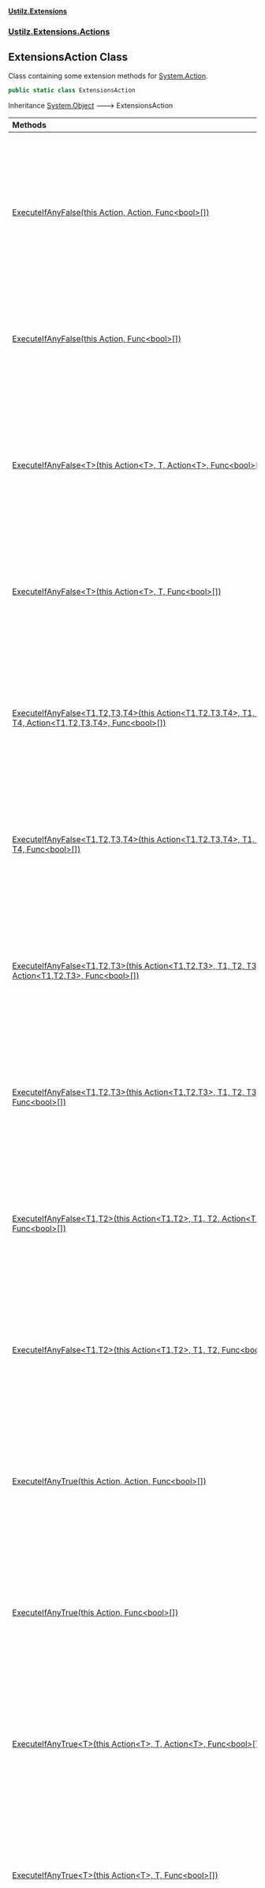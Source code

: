 #### [Ustilz.Extensions](index.md 'index')
### [Ustilz.Extensions.Actions](Ustilz.Extensions.Actions.md 'Ustilz.Extensions.Actions')

## ExtensionsAction Class

Class containing some extension methods for [System.Action](https://docs.microsoft.com/en-us/dotnet/api/System.Action 'System.Action').

```csharp
public static class ExtensionsAction
```

Inheritance [System.Object](https://docs.microsoft.com/en-us/dotnet/api/System.Object 'System.Object') &#129106; ExtensionsAction

| Methods | |
| :--- | :--- |
| [ExecuteIfAnyFalse(this Action, Action, Func&lt;bool&gt;[])](Ustilz.Extensions.Actions.ExtensionsAction.ExecuteIfAnyFalse(thisSystem.Action,System.Action,System.Func_bool_[]).md 'Ustilz.Extensions.Actions.ExtensionsAction.ExecuteIfAnyFalse(this System.Action, System.Action, System.Func<bool>[])') | Executes the specified action if one of the given Boolean values is false, otherwise it executes the specified true action, if one is specified. |
| [ExecuteIfAnyFalse(this Action, Func&lt;bool&gt;[])](Ustilz.Extensions.Actions.ExtensionsAction.ExecuteIfAnyFalse(thisSystem.Action,System.Func_bool_[]).md 'Ustilz.Extensions.Actions.ExtensionsAction.ExecuteIfAnyFalse(this System.Action, System.Func<bool>[])') | Executes the specified action if one of the given Boolean values is false. |
| [ExecuteIfAnyFalse&lt;T&gt;(this Action&lt;T&gt;, T, Action&lt;T&gt;, Func&lt;bool&gt;[])](Ustilz.Extensions.Actions.ExtensionsAction.ExecuteIfAnyFalse_T_(thisSystem.Action_T_,T,System.Action_T_,System.Func_bool_[]).md 'Ustilz.Extensions.Actions.ExtensionsAction.ExecuteIfAnyFalse<T>(this System.Action<T>, T, System.Action<T>, System.Func<bool>[])') | Executes the specified action if one of the given Boolean values is false, otherwise it executes the specified true action, if one is specified. |
| [ExecuteIfAnyFalse&lt;T&gt;(this Action&lt;T&gt;, T, Func&lt;bool&gt;[])](Ustilz.Extensions.Actions.ExtensionsAction.ExecuteIfAnyFalse_T_(thisSystem.Action_T_,T,System.Func_bool_[]).md 'Ustilz.Extensions.Actions.ExtensionsAction.ExecuteIfAnyFalse<T>(this System.Action<T>, T, System.Func<bool>[])') | Executes the specified action if one of the given Boolean values is false. |
| [ExecuteIfAnyFalse&lt;T1,T2,T3,T4&gt;(this Action&lt;T1,T2,T3,T4&gt;, T1, T2, T3, T4, Action&lt;T1,T2,T3,T4&gt;, Func&lt;bool&gt;[])](Ustilz.Extensions.Actions.ExtensionsAction.ExecuteIfAnyFalse_T1,T2,T3,T4_(thisSystem.Action_T1,T2,T3,T4_,T1,T2,T3,T4,System.Action_T1,T2,T3,T4_,System.Func_bool_[]).md 'Ustilz.Extensions.Actions.ExtensionsAction.ExecuteIfAnyFalse<T1,T2,T3,T4>(this System.Action<T1,T2,T3,T4>, T1, T2, T3, T4, System.Action<T1,T2,T3,T4>, System.Func<bool>[])') | Executes the specified action if one of the given Boolean values is false, otherwise it executes the specified true action, if one is specified. |
| [ExecuteIfAnyFalse&lt;T1,T2,T3,T4&gt;(this Action&lt;T1,T2,T3,T4&gt;, T1, T2, T3, T4, Func&lt;bool&gt;[])](Ustilz.Extensions.Actions.ExtensionsAction.ExecuteIfAnyFalse_T1,T2,T3,T4_(thisSystem.Action_T1,T2,T3,T4_,T1,T2,T3,T4,System.Func_bool_[]).md 'Ustilz.Extensions.Actions.ExtensionsAction.ExecuteIfAnyFalse<T1,T2,T3,T4>(this System.Action<T1,T2,T3,T4>, T1, T2, T3, T4, System.Func<bool>[])') | Executes the specified action if one of the given Boolean values is false. |
| [ExecuteIfAnyFalse&lt;T1,T2,T3&gt;(this Action&lt;T1,T2,T3&gt;, T1, T2, T3, Action&lt;T1,T2,T3&gt;, Func&lt;bool&gt;[])](Ustilz.Extensions.Actions.ExtensionsAction.ExecuteIfAnyFalse_T1,T2,T3_(thisSystem.Action_T1,T2,T3_,T1,T2,T3,System.Action_T1,T2,T3_,System.Func_bool_[]).md 'Ustilz.Extensions.Actions.ExtensionsAction.ExecuteIfAnyFalse<T1,T2,T3>(this System.Action<T1,T2,T3>, T1, T2, T3, System.Action<T1,T2,T3>, System.Func<bool>[])') | Executes the specified action if one of the given Boolean values is false, otherwise it executes the specified true action, if one is specified. |
| [ExecuteIfAnyFalse&lt;T1,T2,T3&gt;(this Action&lt;T1,T2,T3&gt;, T1, T2, T3, Func&lt;bool&gt;[])](Ustilz.Extensions.Actions.ExtensionsAction.ExecuteIfAnyFalse_T1,T2,T3_(thisSystem.Action_T1,T2,T3_,T1,T2,T3,System.Func_bool_[]).md 'Ustilz.Extensions.Actions.ExtensionsAction.ExecuteIfAnyFalse<T1,T2,T3>(this System.Action<T1,T2,T3>, T1, T2, T3, System.Func<bool>[])') | Executes the specified action if one of the given Boolean values is false. |
| [ExecuteIfAnyFalse&lt;T1,T2&gt;(this Action&lt;T1,T2&gt;, T1, T2, Action&lt;T1,T2&gt;, Func&lt;bool&gt;[])](Ustilz.Extensions.Actions.ExtensionsAction.ExecuteIfAnyFalse_T1,T2_(thisSystem.Action_T1,T2_,T1,T2,System.Action_T1,T2_,System.Func_bool_[]).md 'Ustilz.Extensions.Actions.ExtensionsAction.ExecuteIfAnyFalse<T1,T2>(this System.Action<T1,T2>, T1, T2, System.Action<T1,T2>, System.Func<bool>[])') | Executes the specified action if one of the given Boolean values is false, otherwise it executes the specified true action, if one is specified. |
| [ExecuteIfAnyFalse&lt;T1,T2&gt;(this Action&lt;T1,T2&gt;, T1, T2, Func&lt;bool&gt;[])](Ustilz.Extensions.Actions.ExtensionsAction.ExecuteIfAnyFalse_T1,T2_(thisSystem.Action_T1,T2_,T1,T2,System.Func_bool_[]).md 'Ustilz.Extensions.Actions.ExtensionsAction.ExecuteIfAnyFalse<T1,T2>(this System.Action<T1,T2>, T1, T2, System.Func<bool>[])') | Executes the specified action if one of the given Boolean values is false. |
| [ExecuteIfAnyTrue(this Action, Action, Func&lt;bool&gt;[])](Ustilz.Extensions.Actions.ExtensionsAction.ExecuteIfAnyTrue(thisSystem.Action,System.Action,System.Func_bool_[]).md 'Ustilz.Extensions.Actions.ExtensionsAction.ExecuteIfAnyTrue(this System.Action, System.Action, System.Func<bool>[])') | Executes the specified action if one of the given Boolean values is true, otherwise it executes the specified false action, if one is specified. |
| [ExecuteIfAnyTrue(this Action, Func&lt;bool&gt;[])](Ustilz.Extensions.Actions.ExtensionsAction.ExecuteIfAnyTrue(thisSystem.Action,System.Func_bool_[]).md 'Ustilz.Extensions.Actions.ExtensionsAction.ExecuteIfAnyTrue(this System.Action, System.Func<bool>[])') | Executes the specified action if one of the given Boolean values is true. |
| [ExecuteIfAnyTrue&lt;T&gt;(this Action&lt;T&gt;, T, Action&lt;T&gt;, Func&lt;bool&gt;[])](Ustilz.Extensions.Actions.ExtensionsAction.ExecuteIfAnyTrue_T_(thisSystem.Action_T_,T,System.Action_T_,System.Func_bool_[]).md 'Ustilz.Extensions.Actions.ExtensionsAction.ExecuteIfAnyTrue<T>(this System.Action<T>, T, System.Action<T>, System.Func<bool>[])') | Executes the specified action if one of the given Boolean values is true, otherwise it executes the specified false action, if one is specified. |
| [ExecuteIfAnyTrue&lt;T&gt;(this Action&lt;T&gt;, T, Func&lt;bool&gt;[])](Ustilz.Extensions.Actions.ExtensionsAction.ExecuteIfAnyTrue_T_(thisSystem.Action_T_,T,System.Func_bool_[]).md 'Ustilz.Extensions.Actions.ExtensionsAction.ExecuteIfAnyTrue<T>(this System.Action<T>, T, System.Func<bool>[])') | Executes the specified action if one of the given Boolean values is true. |
| [ExecuteIfAnyTrue&lt;T1,T2,T3,T4&gt;(this Action&lt;T1,T2,T3,T4&gt;, T1, T2, T3, T4, Action&lt;T1,T2,T3,T4&gt;, Func&lt;bool&gt;[])](Ustilz.Extensions.Actions.ExtensionsAction.ExecuteIfAnyTrue_T1,T2,T3,T4_(thisSystem.Action_T1,T2,T3,T4_,T1,T2,T3,T4,System.Action_T1,T2,T3,T4_,System.Func_bool_[]).md 'Ustilz.Extensions.Actions.ExtensionsAction.ExecuteIfAnyTrue<T1,T2,T3,T4>(this System.Action<T1,T2,T3,T4>, T1, T2, T3, T4, System.Action<T1,T2,T3,T4>, System.Func<bool>[])') | Executes the specified action if one of the given Boolean values is true, otherwise it executes the specified false action, if one is specified. |
| [ExecuteIfAnyTrue&lt;T1,T2,T3,T4&gt;(this Action&lt;T1,T2,T3,T4&gt;, T1, T2, T3, T4, Func&lt;bool&gt;[])](Ustilz.Extensions.Actions.ExtensionsAction.ExecuteIfAnyTrue_T1,T2,T3,T4_(thisSystem.Action_T1,T2,T3,T4_,T1,T2,T3,T4,System.Func_bool_[]).md 'Ustilz.Extensions.Actions.ExtensionsAction.ExecuteIfAnyTrue<T1,T2,T3,T4>(this System.Action<T1,T2,T3,T4>, T1, T2, T3, T4, System.Func<bool>[])') | Executes the specified action if one of the given Boolean values is true. |
| [ExecuteIfAnyTrue&lt;T1,T2,T3&gt;(this Action&lt;T1,T2,T3&gt;, T1, T2, T3, Action&lt;T1,T2,T3&gt;, Func&lt;bool&gt;[])](Ustilz.Extensions.Actions.ExtensionsAction.ExecuteIfAnyTrue_T1,T2,T3_(thisSystem.Action_T1,T2,T3_,T1,T2,T3,System.Action_T1,T2,T3_,System.Func_bool_[]).md 'Ustilz.Extensions.Actions.ExtensionsAction.ExecuteIfAnyTrue<T1,T2,T3>(this System.Action<T1,T2,T3>, T1, T2, T3, System.Action<T1,T2,T3>, System.Func<bool>[])') | Executes the specified action if one of the given Boolean values is true, otherwise it executes the specified false action, if one is specified. |
| [ExecuteIfAnyTrue&lt;T1,T2,T3&gt;(this Action&lt;T1,T2,T3&gt;, T1, T2, T3, Func&lt;bool&gt;[])](Ustilz.Extensions.Actions.ExtensionsAction.ExecuteIfAnyTrue_T1,T2,T3_(thisSystem.Action_T1,T2,T3_,T1,T2,T3,System.Func_bool_[]).md 'Ustilz.Extensions.Actions.ExtensionsAction.ExecuteIfAnyTrue<T1,T2,T3>(this System.Action<T1,T2,T3>, T1, T2, T3, System.Func<bool>[])') | Executes the specified action if one of the given Boolean values is true. |
| [ExecuteIfAnyTrue&lt;T1,T2&gt;(this Action&lt;T1,T2&gt;, T1, T2, Action&lt;T1,T2&gt;, Func&lt;bool&gt;[])](Ustilz.Extensions.Actions.ExtensionsAction.ExecuteIfAnyTrue_T1,T2_(thisSystem.Action_T1,T2_,T1,T2,System.Action_T1,T2_,System.Func_bool_[]).md 'Ustilz.Extensions.Actions.ExtensionsAction.ExecuteIfAnyTrue<T1,T2>(this System.Action<T1,T2>, T1, T2, System.Action<T1,T2>, System.Func<bool>[])') | Executes the specified action if one of the given Boolean values is true, otherwise it executes the specified false action, if one is specified. |
| [ExecuteIfAnyTrue&lt;T1,T2&gt;(this Action&lt;T1,T2&gt;, T1, T2, Func&lt;bool&gt;[])](Ustilz.Extensions.Actions.ExtensionsAction.ExecuteIfAnyTrue_T1,T2_(thisSystem.Action_T1,T2_,T1,T2,System.Func_bool_[]).md 'Ustilz.Extensions.Actions.ExtensionsAction.ExecuteIfAnyTrue<T1,T2>(this System.Action<T1,T2>, T1, T2, System.Func<bool>[])') | Executes the specified action if one of the given Boolean values is true. |
| [ExecuteIfFalse(this Action, Action, Func&lt;bool&gt;[])](Ustilz.Extensions.Actions.ExtensionsAction.ExecuteIfFalse(thisSystem.Action,System.Action,System.Func_bool_[]).md 'Ustilz.Extensions.Actions.ExtensionsAction.ExecuteIfFalse(this System.Action, System.Action, System.Func<bool>[])') | Executes the specified action if the given Boolean values are false,<br/>otherwise it executes the specified true action, if one is specified. |
| [ExecuteIfFalse(this Action, Func&lt;bool&gt;[])](Ustilz.Extensions.Actions.ExtensionsAction.ExecuteIfFalse(thisSystem.Action,System.Func_bool_[]).md 'Ustilz.Extensions.Actions.ExtensionsAction.ExecuteIfFalse(this System.Action, System.Func<bool>[])') | Executes the specified action if the given Boolean values are false. |
| [ExecuteIfFalse&lt;T&gt;(this Action&lt;T&gt;, T, Action&lt;T&gt;, Func&lt;bool&gt;[])](Ustilz.Extensions.Actions.ExtensionsAction.ExecuteIfFalse_T_(thisSystem.Action_T_,T,System.Action_T_,System.Func_bool_[]).md 'Ustilz.Extensions.Actions.ExtensionsAction.ExecuteIfFalse<T>(this System.Action<T>, T, System.Action<T>, System.Func<bool>[])') | Executes the specified action if the given Boolean values are false,<br/>otherwise it executes the specified true action, if one is specified. |
| [ExecuteIfFalse&lt;T&gt;(this Action&lt;T&gt;, T, Func&lt;bool&gt;[])](Ustilz.Extensions.Actions.ExtensionsAction.ExecuteIfFalse_T_(thisSystem.Action_T_,T,System.Func_bool_[]).md 'Ustilz.Extensions.Actions.ExtensionsAction.ExecuteIfFalse<T>(this System.Action<T>, T, System.Func<bool>[])') | Executes the specified action if the given Boolean values are false. |
| [ExecuteIfFalse&lt;T1,T2,T3,T4&gt;(this Action&lt;T1,T2,T3,T4&gt;, T1, T2, T3, T4, Action&lt;T1,T2,T3,T4&gt;, Func&lt;bool&gt;[])](Ustilz.Extensions.Actions.ExtensionsAction.ExecuteIfFalse_T1,T2,T3,T4_(thisSystem.Action_T1,T2,T3,T4_,T1,T2,T3,T4,System.Action_T1,T2,T3,T4_,System.Func_bool_[]).md 'Ustilz.Extensions.Actions.ExtensionsAction.ExecuteIfFalse<T1,T2,T3,T4>(this System.Action<T1,T2,T3,T4>, T1, T2, T3, T4, System.Action<T1,T2,T3,T4>, System.Func<bool>[])') | Executes the specified action if the given Boolean values are false,<br/>otherwise it executes the specified true action, if one is specified. |
| [ExecuteIfFalse&lt;T1,T2,T3,T4&gt;(this Action&lt;T1,T2,T3,T4&gt;, T1, T2, T3, T4, Func&lt;bool&gt;[])](Ustilz.Extensions.Actions.ExtensionsAction.ExecuteIfFalse_T1,T2,T3,T4_(thisSystem.Action_T1,T2,T3,T4_,T1,T2,T3,T4,System.Func_bool_[]).md 'Ustilz.Extensions.Actions.ExtensionsAction.ExecuteIfFalse<T1,T2,T3,T4>(this System.Action<T1,T2,T3,T4>, T1, T2, T3, T4, System.Func<bool>[])') | Executes the specified action if the given Boolean values are false. |
| [ExecuteIfFalse&lt;T1,T2,T3&gt;(this Action&lt;T1,T2,T3&gt;, T1, T2, T3, Action&lt;T1,T2,T3&gt;, Func&lt;bool&gt;[])](Ustilz.Extensions.Actions.ExtensionsAction.ExecuteIfFalse_T1,T2,T3_(thisSystem.Action_T1,T2,T3_,T1,T2,T3,System.Action_T1,T2,T3_,System.Func_bool_[]).md 'Ustilz.Extensions.Actions.ExtensionsAction.ExecuteIfFalse<T1,T2,T3>(this System.Action<T1,T2,T3>, T1, T2, T3, System.Action<T1,T2,T3>, System.Func<bool>[])') | Executes the specified action if the given Boolean values are false,<br/>otherwise it executes the specified true action, if one is specified. |
| [ExecuteIfFalse&lt;T1,T2,T3&gt;(this Action&lt;T1,T2,T3&gt;, T1, T2, T3, Func&lt;bool&gt;[])](Ustilz.Extensions.Actions.ExtensionsAction.ExecuteIfFalse_T1,T2,T3_(thisSystem.Action_T1,T2,T3_,T1,T2,T3,System.Func_bool_[]).md 'Ustilz.Extensions.Actions.ExtensionsAction.ExecuteIfFalse<T1,T2,T3>(this System.Action<T1,T2,T3>, T1, T2, T3, System.Func<bool>[])') | Executes the specified action if the given Boolean values are false. |
| [ExecuteIfFalse&lt;T1,T2&gt;(this Action&lt;T1,T2&gt;, T1, T2, Action&lt;T1,T2&gt;, Func&lt;bool&gt;[])](Ustilz.Extensions.Actions.ExtensionsAction.ExecuteIfFalse_T1,T2_(thisSystem.Action_T1,T2_,T1,T2,System.Action_T1,T2_,System.Func_bool_[]).md 'Ustilz.Extensions.Actions.ExtensionsAction.ExecuteIfFalse<T1,T2>(this System.Action<T1,T2>, T1, T2, System.Action<T1,T2>, System.Func<bool>[])') | Executes the specified action if the given Boolean values are false,<br/>otherwise it executes the specified true action, if one is specified. |
| [ExecuteIfFalse&lt;T1,T2&gt;(this Action&lt;T1,T2&gt;, T1, T2, Func&lt;bool&gt;[])](Ustilz.Extensions.Actions.ExtensionsAction.ExecuteIfFalse_T1,T2_(thisSystem.Action_T1,T2_,T1,T2,System.Func_bool_[]).md 'Ustilz.Extensions.Actions.ExtensionsAction.ExecuteIfFalse<T1,T2>(this System.Action<T1,T2>, T1, T2, System.Func<bool>[])') | Executes the specified action if the given Boolean values are false. |
| [ExecuteIfTrue(this Action, Action, Func&lt;bool&gt;[])](Ustilz.Extensions.Actions.ExtensionsAction.ExecuteIfTrue(thisSystem.Action,System.Action,System.Func_bool_[]).md 'Ustilz.Extensions.Actions.ExtensionsAction.ExecuteIfTrue(this System.Action, System.Action, System.Func<bool>[])') | Executes the specified action if the given Boolean values are true,<br/>otherwise it executes the specified false action, if one is specified. |
| [ExecuteIfTrue(this Action, Func&lt;bool&gt;[])](Ustilz.Extensions.Actions.ExtensionsAction.ExecuteIfTrue(thisSystem.Action,System.Func_bool_[]).md 'Ustilz.Extensions.Actions.ExtensionsAction.ExecuteIfTrue(this System.Action, System.Func<bool>[])') | Executes the specified action if the given Boolean values are true. |
| [ExecuteIfTrue&lt;T&gt;(this Action&lt;T&gt;, T, Action&lt;T&gt;, Func&lt;bool&gt;[])](Ustilz.Extensions.Actions.ExtensionsAction.ExecuteIfTrue_T_(thisSystem.Action_T_,T,System.Action_T_,System.Func_bool_[]).md 'Ustilz.Extensions.Actions.ExtensionsAction.ExecuteIfTrue<T>(this System.Action<T>, T, System.Action<T>, System.Func<bool>[])') | Executes the specified action if the given Boolean values are true,<br/>otherwise it executes the specified false action, if one is specified. |
| [ExecuteIfTrue&lt;T&gt;(this Action&lt;T&gt;, T, Func&lt;bool&gt;[])](Ustilz.Extensions.Actions.ExtensionsAction.ExecuteIfTrue_T_(thisSystem.Action_T_,T,System.Func_bool_[]).md 'Ustilz.Extensions.Actions.ExtensionsAction.ExecuteIfTrue<T>(this System.Action<T>, T, System.Func<bool>[])') | Executes the specified action if the given Boolean values are true. |
| [ExecuteIfTrue&lt;T1,T2,T3,T4&gt;(this Action&lt;T1,T2,T3,T4&gt;, T1, T2, T3, T4, Action&lt;T1,T2,T3,T4&gt;, Func&lt;bool&gt;[])](Ustilz.Extensions.Actions.ExtensionsAction.ExecuteIfTrue_T1,T2,T3,T4_(thisSystem.Action_T1,T2,T3,T4_,T1,T2,T3,T4,System.Action_T1,T2,T3,T4_,System.Func_bool_[]).md 'Ustilz.Extensions.Actions.ExtensionsAction.ExecuteIfTrue<T1,T2,T3,T4>(this System.Action<T1,T2,T3,T4>, T1, T2, T3, T4, System.Action<T1,T2,T3,T4>, System.Func<bool>[])') | Executes the specified action if the given Boolean values are true,<br/>otherwise it executes the specified false action, if one is specified. |
| [ExecuteIfTrue&lt;T1,T2,T3,T4&gt;(this Action&lt;T1,T2,T3,T4&gt;, T1, T2, T3, T4, Func&lt;bool&gt;[])](Ustilz.Extensions.Actions.ExtensionsAction.ExecuteIfTrue_T1,T2,T3,T4_(thisSystem.Action_T1,T2,T3,T4_,T1,T2,T3,T4,System.Func_bool_[]).md 'Ustilz.Extensions.Actions.ExtensionsAction.ExecuteIfTrue<T1,T2,T3,T4>(this System.Action<T1,T2,T3,T4>, T1, T2, T3, T4, System.Func<bool>[])') | Executes the specified action if the given Boolean values are true. |
| [ExecuteIfTrue&lt;T1,T2,T3&gt;(this Action&lt;T1,T2,T3&gt;, T1, T2, T3, Action&lt;T1,T2,T3&gt;, Func&lt;bool&gt;[])](Ustilz.Extensions.Actions.ExtensionsAction.ExecuteIfTrue_T1,T2,T3_(thisSystem.Action_T1,T2,T3_,T1,T2,T3,System.Action_T1,T2,T3_,System.Func_bool_[]).md 'Ustilz.Extensions.Actions.ExtensionsAction.ExecuteIfTrue<T1,T2,T3>(this System.Action<T1,T2,T3>, T1, T2, T3, System.Action<T1,T2,T3>, System.Func<bool>[])') | Executes the specified action if the given Boolean values are true,<br/>otherwise it executes the specified false action, if one is specified. |
| [ExecuteIfTrue&lt;T1,T2,T3&gt;(this Action&lt;T1,T2,T3&gt;, T1, T2, T3, Func&lt;bool&gt;[])](Ustilz.Extensions.Actions.ExtensionsAction.ExecuteIfTrue_T1,T2,T3_(thisSystem.Action_T1,T2,T3_,T1,T2,T3,System.Func_bool_[]).md 'Ustilz.Extensions.Actions.ExtensionsAction.ExecuteIfTrue<T1,T2,T3>(this System.Action<T1,T2,T3>, T1, T2, T3, System.Func<bool>[])') | Executes the specified action if the given Boolean values are true. |
| [ExecuteIfTrue&lt;T1,T2&gt;(this Action&lt;T1,T2&gt;, T1, T2, Action&lt;T1,T2&gt;, Func&lt;bool&gt;[])](Ustilz.Extensions.Actions.ExtensionsAction.ExecuteIfTrue_T1,T2_(thisSystem.Action_T1,T2_,T1,T2,System.Action_T1,T2_,System.Func_bool_[]).md 'Ustilz.Extensions.Actions.ExtensionsAction.ExecuteIfTrue<T1,T2>(this System.Action<T1,T2>, T1, T2, System.Action<T1,T2>, System.Func<bool>[])') | Executes the specified action if the given Boolean values are true,<br/>otherwise it executes the specified false action, if one is specified. |
| [ExecuteIfTrue&lt;T1,T2&gt;(this Action&lt;T1,T2&gt;, T1, T2, Func&lt;bool&gt;[])](Ustilz.Extensions.Actions.ExtensionsAction.ExecuteIfTrue_T1,T2_(thisSystem.Action_T1,T2_,T1,T2,System.Func_bool_[]).md 'Ustilz.Extensions.Actions.ExtensionsAction.ExecuteIfTrue<T1,T2>(this System.Action<T1,T2>, T1, T2, System.Func<bool>[])') | Executes the specified action if the given Boolean values are true. |
| [SafeExecute(this Action)](Ustilz.Extensions.Actions.ExtensionsAction.SafeExecute(thisSystem.Action).md 'Ustilz.Extensions.Actions.ExtensionsAction.SafeExecute(this System.Action)') | Executes the given action inside of a try catch block and catches all exceptions. |
| [SafeExecute(this Action, Type[])](Ustilz.Extensions.Actions.ExtensionsAction.SafeExecute(thisSystem.Action,System.Type[]).md 'Ustilz.Extensions.Actions.ExtensionsAction.SafeExecute(this System.Action, System.Type[])') | Executes the given action inside of a try catch block. Catches all exception types contained in the given list of<br/>exception types. |
| [SafeExecute&lt;TException&gt;(this Action)](Ustilz.Extensions.Actions.ExtensionsAction.SafeExecute_TException_(thisSystem.Action).md 'Ustilz.Extensions.Actions.ExtensionsAction.SafeExecute<TException>(this System.Action)') | Executes the given action inside of a try catch block. Catches exceptions of the given type. |
| [SafeExecute&lt;TException1,TException2,TException3,TException4&gt;(this Action)](Ustilz.Extensions.Actions.ExtensionsAction.SafeExecute_TException1,TException2,TException3,TException4_(thisSystem.Action).md 'Ustilz.Extensions.Actions.ExtensionsAction.SafeExecute<TException1,TException2,TException3,TException4>(this System.Action)') | Executes the given action inside of a try catch block. Catches exceptions of the given types. |
| [SafeExecute&lt;TException1,TException2,TException3&gt;(this Action)](Ustilz.Extensions.Actions.ExtensionsAction.SafeExecute_TException1,TException2,TException3_(thisSystem.Action).md 'Ustilz.Extensions.Actions.ExtensionsAction.SafeExecute<TException1,TException2,TException3>(this System.Action)') | Executes the given action inside of a try catch block. Catches exceptions of the given types. |
| [SafeExecute&lt;TException1,TException2&gt;(this Action)](Ustilz.Extensions.Actions.ExtensionsAction.SafeExecute_TException1,TException2_(thisSystem.Action).md 'Ustilz.Extensions.Actions.ExtensionsAction.SafeExecute<TException1,TException2>(this System.Action)') | Executes the given action inside of a try catch block. Catches exceptions of the given types. |
| [SafeExecuteExcept(this Action, Type[])](Ustilz.Extensions.Actions.ExtensionsAction.SafeExecuteExcept(thisSystem.Action,System.Type[]).md 'Ustilz.Extensions.Actions.ExtensionsAction.SafeExecuteExcept(this System.Action, System.Type[])') | Executes the given action inside of a try catch block and catches all exception expect the given ones. |
| [SafeExecuteExcept&lt;TException&gt;(this Action)](Ustilz.Extensions.Actions.ExtensionsAction.SafeExecuteExcept_TException_(thisSystem.Action).md 'Ustilz.Extensions.Actions.ExtensionsAction.SafeExecuteExcept<TException>(this System.Action)') | Executes the given action inside of a try catch block and catches all exception expect the specified type. |
| [SafeExecuteExcept&lt;TException1,TException2,TException3,TException4&gt;(this Action)](Ustilz.Extensions.Actions.ExtensionsAction.SafeExecuteExcept_TException1,TException2,TException3,TException4_(thisSystem.Action).md 'Ustilz.Extensions.Actions.ExtensionsAction.SafeExecuteExcept<TException1,TException2,TException3,TException4>(this System.Action)') | Executes the given action inside of a try catch block and catches all exception expect the specified types. |
| [SafeExecuteExcept&lt;TException1,TException2,TException3&gt;(this Action)](Ustilz.Extensions.Actions.ExtensionsAction.SafeExecuteExcept_TException1,TException2,TException3_(thisSystem.Action).md 'Ustilz.Extensions.Actions.ExtensionsAction.SafeExecuteExcept<TException1,TException2,TException3>(this System.Action)') | Executes the given action inside of a try catch block and catches all exception expect the specified types. |
| [SafeExecuteExcept&lt;TException1,TException2&gt;(this Action)](Ustilz.Extensions.Actions.ExtensionsAction.SafeExecuteExcept_TException1,TException2_(thisSystem.Action).md 'Ustilz.Extensions.Actions.ExtensionsAction.SafeExecuteExcept<TException1,TException2>(this System.Action)') | Executes the given action inside of a try catch block and catches all exception expect the specified types. |

